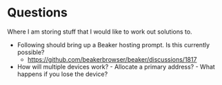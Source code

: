 # Questions

Where I am storing stuff that I would like to work out solutions to.

- Following should bring up a Beaker hosting prompt. Is this currently possible?
  - https://github.com/beakerbrowser/beaker/discussions/1817
- How will multiple devices work? - Allocate a primary address? - What happens if you lose the device?
<!--stackedit_data:
eyJoaXN0b3J5IjpbNDY3MjcwNzFdfQ==
-->
